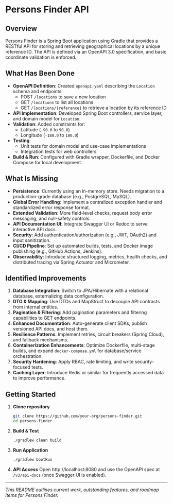 # Persons Finder API

## Overview

Persons Finder is a Spring Boot application using Gradle that provides a RESTful API for storing and retrieving geographical locations by a unique reference ID. The API is defined via an OpenAPI 3.0 specification, and basic coordinate validation is enforced.

## What Has Been Done

- **OpenAPI Definition**: Created `openapi.yaml` describing the `Location` schema and endpoints:
  - POST `/locations` to save a new location
  - GET `/locations` to list all locations
  - GET `/locations/{reference}` to retrieve a location by its reference ID
- **API Implementation**: Developed Spring Boot controllers, service layer, and domain model for `Location`.
- **Validation**: Added constraints for:
  - Latitude (`-90.0` to `90.0`)
  - Longitude (`-180.0` to `180.0`)
- **Testing**:
  - Unit tests for domain model and use-case implementations
  - Integration tests for web controllers
- **Build & Run**: Configured with Gradle wrapper, Dockerfile, and Docker Compose for local development.

## What Is Missing

- **Persistence**: Currently using an in-memory store. Needs migration to a production-grade database (e.g., PostgreSQL, MySQL).
- **Global Error Handling**: Implement a centralized exception handler and standardized error response format.
- **Extended Validation**: More field-level checks, request body error messaging, and null-safety controls.
- **API Documentation UI**: Integrate Swagger UI or Redoc to serve interactive API docs.
- **Security**: Add authentication/authorization (e.g., JWT, OAuth2) and input sanitization.
- **CI/CD Pipeline**: Set up automated builds, tests, and Docker image publishing (e.g., GitHub Actions, Jenkins).
- **Observability**: Introduce structured logging, metrics, health checks, and distributed tracing via Spring Actuator and Micrometer.

## Identified Improvements

1. **Database Integration**: Switch to JPA/Hibernate with a relational database, externalizing data configuration.
2. **DTO & Mapping**: Use DTOs and MapStruct to decouple API contracts from internal entities.
3. **Pagination & Filtering**: Add pagination parameters and filtering capabilities to GET endpoints.
4. **Enhanced Documentation**: Auto-generate client SDKs, publish versioned API docs, and host them.
5. **Resilience Patterns**: Implement retries, circuit breakers (Spring Cloud), and fallback mechanisms.
6. **Containerization Enhancements**: Optimize Dockerfile, multi-stage builds, and expand `docker-compose.yml` for database/service orchestration.
7. **Security Hardening**: Apply RBAC, rate limiting, and write security-focused tests.
8. **Caching Layer**: Introduce Redis or similar for frequently accessed data to improve performance.

## Getting Started

1. **Clone repository**
   ```bash
   git clone https://github.com/your-org/persons-finder.git
   cd persons-finder
   ```
2. **Build & Test**
   ```bash
   ./gradlew clean build
   ```
3. **Run Application**
   ```bash
   ./gradlew bootRun
   ```
4. **API Access**
   Open http://localhost:8080 and use the OpenAPI spec at `/v3/api-docs` (once Swagger UI is enabled).

---

_This README outlines current work, outstanding features, and roadmap items for Persons Finder._
